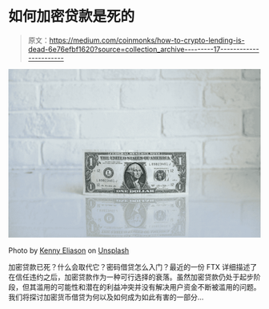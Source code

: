 # 如何加密贷款是死的

> 原文：<https://medium.com/coinmonks/how-to-crypto-lending-is-dead-6e76efbf1620?source=collection_archive---------17----------------------->

![](img/12b89eb4920839b3b4cd64fbbfd3c52f.png)

Photo by [Kenny Eliason](https://unsplash.com/@neonbrand?utm_source=medium&utm_medium=referral) on [Unsplash](https://unsplash.com?utm_source=medium&utm_medium=referral)

加密贷款已死？什么会取代它？密码借贷怎么入门？最近的一份 FTX 详细描述了在信任违约之后，加密贷款作为一种可行选择的衰落。虽然加密贷款仍处于起步阶段，但其滥用的可能性和潜在的利益冲突并没有解决用户资金不断被滥用的问题。我们将探讨加密货币借贷为何以及如何成为如此有害的一部分…